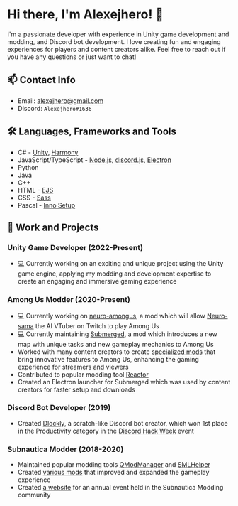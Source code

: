 # Hi there, I'm Alexejhero! 👋

I'm a passionate developer with experience in Unity game development and modding, and Discord bot development. I love creating fun and engaging experiences for players and content creators alike. Feel free to reach out if you have any questions or just want to chat!

## 📫 Contact Info
- Email: [alexejhero@gmail.com](mailto:alexejhero@gmail.com)
- Discord: `Alexejhero#1636`

## 🛠️ Languages, Frameworks and Tools
- C# - [Unity](https://unity.com/), [Harmony](https://github.com/pardeike/harmony)
- JavaScript/TypeScript - [Node.js](https://nodejs.org/), [discord.js](https://github.com/discordjs/discord.js), [Electron](https://github.com/electron/electron)
- Python
- Java
- C++
- HTML - [EJS](https://ejs.co/)
- CSS - [Sass](https://sass-lang.com/)
- Pascal - [Inno Setup](https://jrsoftware.org/isinfo.php)

## 💼 Work and Projects
### Unity Game Developer (2022-Present)
- 💻 Currently working on an exciting and unique project using the Unity game engine, applying my modding and development expertise to create an engaging and immersive gaming experience

### Among Us Modder (2020-Present)
- 💻 Currently working on [neuro-amongus](https://github.com/vedalai/neuro-amongus), a mod which will allow [Neuro-sama](https://twitch.tv/vedal987) the AI VTuber on Twitch to play Among Us 
- 💻 Currently maintaining [Submerged](https://github.com/SubmergedAmongUs/Submerged), a mod which introduces a new map with unique tasks and new gameplay mechanics to Among Us
- Worked with many content creators to create [specialized mods](https://www.youtube.com/playlist?list=PL3ddDQ0FPgGbTsDCaYhTRj1R7DMzd05Wr) that bring innovative features to Among Us, enhancing the gaming experience for streamers and viewers
- Contributed to popular modding tool [Reactor](https://github.com/nuclearpowered/reactor)
- Created an Electron launcher for Submerged which was used by content creators for faster setup and downloads

### Discord Bot Developer (2019)
- Created [Dlockly](https://github.com/Alexejhero/Dlockly), a scratch-like Discord bot creator, which won 1st place in the Productivity category in the [Discord Hack Week](https://medium.com/discord-engineering/discord-community-hack-week-category-winners-bd0364360f92) event

### Subnautica Modder (2018-2020)
- Maintained popular modding tools [QModManager](https://github.com/SubnauticaModding/QModManager) and [SMLHelper](https://github.com/SubnauticaModding/SMLHelper)
- Created [various mods](https://github.com/Alexejhero/Subnautica-Mods) that improved and expanded the gameplay experience
- Created [a website](https://github.com/SubnauticaModding/MOTY) for an annual event held in the Subnautica Modding community
